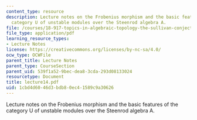 ```yaml
---
content_type: resource
description: Lecture notes on the Frobenius morphism and the basic features of the
  category U of unstable modules over the Steenrod algebra A.
file: /courses/18-917-topics-in-algebraic-topology-the-sullivan-conjecture-fall-2007/1cbd4d6046d3bdb80ec41589c9a30626_lecture14.pdf
file_type: application/pdf
learning_resource_types:
- Lecture Notes
license: https://creativecommons.org/licenses/by-nc-sa/4.0/
ocw_type: OCWFile
parent_title: Lecture Notes
parent_type: CourseSection
parent_uid: 539f1a52-9bec-dea8-3cda-293d08133024
resourcetype: Document
title: lecture14.pdf
uid: 1cbd4d60-46d3-bdb8-0ec4-1589c9a30626
---
```

Lecture notes on the Frobenius morphism and the basic features of the category U of unstable modules over the Steenrod algebra A.